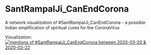 # SantRampalJi_CanEndCorona
A network visualization of #SantRampalJi_CanEndCorona - a possible Indian amplification of spiritual cures for the CoronaVirus

Visualization:
[![mentions of #SantRampalJi_CanEndCorona between 2020-03-20 & 2020-03-22](https://img.youtube.com/vi/vyLgCyUlHo8/0.jpg)](https://www.youtube.com/watch?v=vyLgCyUlHo8)
